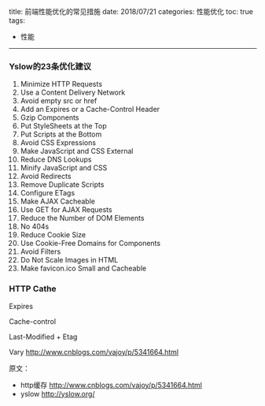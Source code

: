 title: 前端性能优化的常见措施
date: 2018/07/21
categories: 性能优化
toc: true
tags:
  - 性能
---

### Yslow的23条优化建议
1. Minimize HTTP Requests
2. Use a Content Delivery Network
3. Avoid empty src or href
4. Add an Expires or a Cache-Control Header
5. Gzip Components
6. Put StyleSheets at the Top
7. Put Scripts at the Bottom
8. Avoid CSS Expressions
9. Make JavaScript and CSS External
10. Reduce DNS Lookups
11. Minify JavaScript and CSS
12. Avoid Redirects
13. Remove Duplicate Scripts
14. Configure ETags
15. Make AJAX Cacheable
16. Use GET for AJAX Requests
17. Reduce the Number of DOM Elements
18. No 404s
19. Reduce Cookie Size
20. Use Cookie-Free Domains for Components
21. Avoid Filters
22. Do Not Scale Images in HTML
23. Make favicon.ico Small and Cacheable


### HTTP Cathe

Expires

Cache-control

Last-Modified + Etag

Vary
http://www.cnblogs.com/vajoy/p/5341664.html

原文：
- http缓存 http://www.cnblogs.com/vajoy/p/5341664.html
- yslow http://yslow.org/
